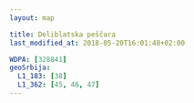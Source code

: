 ```yaml
---
layout: map

title: Deliblatska peščara
last_modified_at: 2018-05-20T16:01:48+02:00

WDPA: [328841]
geoSrbija:
  L1_183: [38]
  L1_362: [45, 46, 47]
---
```

